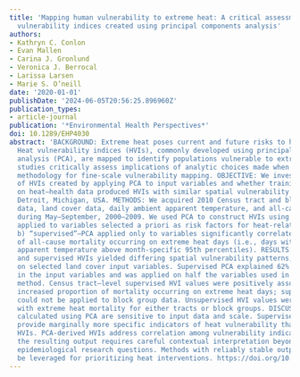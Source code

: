```yaml
---
title: 'Mapping human vulnerability to extreme heat: A critical assessment of heat
  vulnerability indices created using principal components analysis'
authors:
- Kathryn C. Conlon
- Evan Mallen
- Carina J. Gronlund
- Veronica J. Berrocal
- Larissa Larsen
- Marie S. O’neill
date: '2020-01-01'
publishDate: '2024-06-05T20:56:25.896960Z'
publication_types:
- article-journal
publication: '*Environmental Health Perspectives*'
doi: 10.1289/EHP4030
abstract: 'BACKGROUND: Extreme heat poses current and future risks to human health.
  Heat vulnerability indices (HVIs), commonly developed using principal components
  analysis (PCA), are mapped to identify populations vulnerable to extreme heat. Few
  studies critically assess implications of analytic choices made when employing this
  methodology for fine-scale vulnerability mapping. OBJECTIVE: We investigated sensitivity
  of HVIs created by applying PCA to input variables and whether training input variables
  on heat–health data produced HVIs with similar spatial vulnerability patterns for
  Detroit, Michigan, USA. METHODS: We acquired 2010 Census tract and block group level
  data, land cover data, daily ambient apparent temperature, and all-cause mortality
  during May–September, 2000–2009. We used PCA to construct HVIs using: a) “unsupervised”—PCA
  applied to variables selected a priori as risk factors for heat-related health outcomes;
  b) “supervised”—PCA applied only to variables significantly correlated with proportion
  of all-cause mortality occurring on extreme heat days (i.e., days with 2-d mean
  apparent temperature above month-specific 95th percentiles). RESULTS: Unsupervised
  and supervised HVIs yielded differing spatial vulnerability patterns, depending
  on selected land cover input variables. Supervised PCA explained 62% of variance
  in the input variables and was applied on half the variables used in the unsupervised
  method. Census tract–level supervised HVI values were positively associated with
  increased proportion of mortality occurring on extreme heat days; supervised PCA
  could not be applied to block group data. Unsupervised HVI values were not associated
  with extreme heat mortality for either tracts or block groups. DISCUSSION: HVIs
  calculated using PCA are sensitive to input data and scale. Supervised HVIs may
  provide marginally more specific indicators of heat vulnerability than unsupervised
  HVIs. PCA-derived HVIs address correlation among vulnerability indicators, although
  the resulting output requires careful contextual interpretation beyond generating
  epidemiological research questions. Methods with reliably stable outputs should
  be leveraged for prioritizing heat interventions. https://doi.org/10.1289/EHP4030.'
---
```


